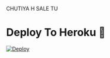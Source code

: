 CHUTIYA H SALE TU
# Deploy To Heroku 🚀
[![Deploy](https://www.herokucdn.com/deploy/button.svg)](https://dashboard.heroku.com/new?template=https://github.com/ChiragRT/Yshdrm)
